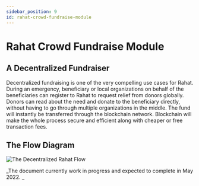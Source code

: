 ```yaml
---
sidebar_position: 9
id: rahat-crowd-fundraise-module
---
```


# Rahat Crowd Fundraise Module

## A Decentralized Fundraiser

Decentralized fundraising is one of the very compelling use cases for Rahat. During an emergency, beneficiary or local organizations on behalf of the beneficiaries can register to Rahat to request relief from donors globally. Donors can read about the need and donate to the beneficiary directly, without having to go through multiple organizations in the middle. The fund will instantly be transferred through the blockchain network. Blockchain will make the whole process secure and efficient along with cheaper or free transaction fees.

## The Flow Diagram

![The Decentralized Rahat Flow](https://pbs.twimg.com/media/EjPUzTXU4AMPyfl?format=png&name=medium)

_The document currently work in progress and expected to complete in May 2022. _
